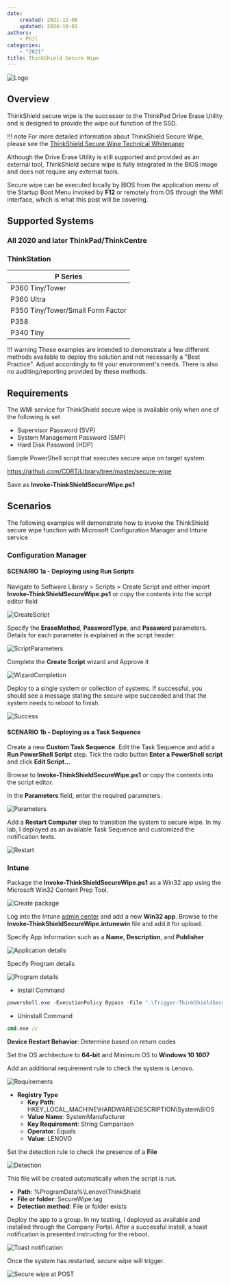 ```yaml
---
date:
    created: 2021-12-08
    updated: 2024-10-02
authors:
    - Phil
categories:
    - "2021"
title: ThinkShield Secure Wipe
---
```


![Logo](https://cdrt.github.io/mk_blog/img/2021/thinkshield_secure_wipe/thinkshield.jpg)

## Overview

ThinkShield secure wipe is the successor to the ThinkPad Drive Erase Utility and is designed to provide the wipe out function of the SSD.

!!! note
    For more detailed information about ThinkShield Secure Wipe, please see the [ThinkShield Secure Wipe Technical Whitepaper](https://docs.lenovocdrt.com/static/Secure%20Wipe%20280324.pdf)

Although the Drive Erase Utility is still supported and provided as an external tool, ThinkShield secure wipe is fully integrated in the BIOS image and does not require any external tools.

Secure wipe can be executed locally by BIOS from the application menu of the Startup Boot Menu invoked by **F12** or remotely from OS through the WMI interface, which is what this post will be covering.
<!-- more -->
## Supported Systems

### All 2020 and later ThinkPad/ThinkCentre

### ThinkStation

| P Series |
|----------|
| P360 Tiny/Tower |
| P360 Ultra |
| P350 Tiny/Tower/Small Form Factor |
| P358 |
| P340 Tiny |

!!! warning
    These examples are intended to demonstrate a few different methods available to deploy the solution and not necessarily a "Best Practice". Adjust accordingly to fit your environment's needs. There is also no auditing/reporting provided by these methods.

## Requirements

The WMI service for ThinkShield secure wipe is available only when one of the following is set

- Supervisor Password (SVP)
- System Management Password (SMP)
- Hard Disk Password (HDP)

Sample PowerShell script that executes secure wipe on target system.

<https://github.com/CDRT/Library/tree/master/secure-wipe>

Save as **Invoke-ThinkShieldSecureWipe.ps1**

## Scenarios

The following examples will demonstrate how to invoke the ThinkShield secure wipe function with Microsoft Configuration Manager and Intune service

### Configuration Manager

#### SCENARIO 1a - Deploying using Run Scripts

Navigate to Software Library > Scripts > Create Script and either import **Invoke-ThinkShieldSecureWipe.ps1** or copy the contents into the script editor field

![CreateScript](https://cdrt.github.io/mk_blog/img/2021/thinkshield_secure_wipe/image1.jpg)

Specify the **EraseMethod**, **PasswordType**, and **Password** parameters. Details for each parameter is explained in the script header.

![ScriptParameters](https://cdrt.github.io/mk_blog/img/2021/thinkshield_secure_wipe/image2.jpg)

Complete the **Create Script** wizard and Approve it

![WizardCompletion](https://cdrt.github.io/mk_blog/img/2021/thinkshield_secure_wipe/image3.jpg)

Deploy to a single system or collection of systems. If successful, you should see a message stating the secure wipe succeeded and that the system needs to reboot to finish.

![Success](https://cdrt.github.io/mk_blog/img/2021/thinkshield_secure_wipe/image4.jpg)

#### SCENARIO 1b - Deploying as a Task Sequence

Create a new **Custom Task Sequence**. Edit the Task Sequence and add a **Run PowerShell Script** step. Tick the radio button **Enter a PowerShell script** and click **Edit Script...**

Browse to **Invoke-ThinkShieldSecureWipe.ps1** or copy the contents into the script editor.

In the **Parameters** field, enter the required parameters.

![Parameters](https://cdrt.github.io/mk_blog/img/2021/thinkshield_secure_wipe/image5.jpg)

Add a **Restart Computer** step to transition the system to secure wipe. In my lab, I deployed as an available Task Sequence and customized the notification texts.

![Restart](https://cdrt.github.io/mk_blog/img/2021/thinkshield_secure_wipe/image6.jpg)

### Intune

Package the **Invoke-ThinkShieldSecureWipe.ps1** as a Win32 app using the Microsoft Win32 Content Prep Tool.

![Create package](https://cdrt.github.io/mk_blog/img/2021/thinkshield_secure_wipe/image7.jpg)

Log into the Intune [admin center](https://intune.microsoft.com/#view/Microsoft_Intune_DeviceSettings/AppsWindowsMenu/~/windowsApps) and add a new **Win32 app**. Browse to the **Invoke-ThinkShieldSecureWipe.intunewin** file and add it for upload.

Specify App Information such as a **Name**, **Description**, and **Publisher**

![Application details](https://cdrt.github.io/mk_blog/img/2021/thinkshield_secure_wipe/image8.jpg)

Specify Program details

![Program details](https://cdrt.github.io/mk_blog/img/2021/thinkshield_secure_wipe/image9.jpg)

- Install Command

```powershell
powershell.exe -ExecutionPolicy Bypass -File ".\Trigger-ThinkShieldSecureWipe.ps1" -EraseMethod ATAN -PasswordType SVP -Password secretsvp
```

- Uninstall Command

```cmd
cmd.exe /c
```

**Device Restart Behavior**: Determine based on return codes

Set the OS architecture to **64-bit** and Minimum OS to **Windows 10 1607**

Add an additional requirement rule to check the system is Lenovo.

![Requirements](https://cdrt.github.io/mk_blog/img/2021/thinkshield_secure_wipe/image10.jpg)

- **Registry Type**
  - **Key Path**: HKEY_LOCAL_MACHINE\HARDWARE\DESCRIPTION\System\BIOS
  - **Value Name**: SystemManufacturer
  - **Key Requirement**: String Comparison
  - **Operator**: Equals
  - **Value**: LENOVO

Set the detection rule to check the presence of a **File**

![Detection](https://cdrt.github.io/mk_blog/img/2021/thinkshield_secure_wipe/image11.jpg)

This file will be created automatically when the script is run.

- **Path**: %ProgramData%\Lenovo\ThinkShield
- **File or folder**: SecureWipe.tag
- **Detection method**: File or folder exists

Deploy the app to a group. In my testing, I deployed as available and installed through the Company Portal.  After a successful install, a toast notification is presented instructing for the reboot.

![Toast notification](https://cdrt.github.io/mk_blog/img/2021/thinkshield_secure_wipe/image12.jpg)

Once the system has restarted, secure wipe will trigger.

![Secure wipe at POST](https://cdrt.github.io/mk_blog/img/2021/thinkshield_secure_wipe/image13.jpg)
